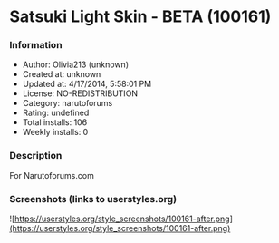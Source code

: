 # Satsuki Light Skin - BETA (100161)

### Information
- Author: Olivia213 (unknown)
- Created at: unknown
- Updated at: 4/17/2014, 5:58:01 PM
- License: NO-REDISTRIBUTION
- Category: narutoforums
- Rating: undefined
- Total installs: 106
- Weekly installs: 0


### Description
For Narutoforums.com


### Screenshots (links to userstyles.org)
![https://userstyles.org/style_screenshots/100161-after.png](https://userstyles.org/style_screenshots/100161-after.png)


